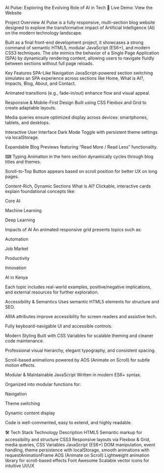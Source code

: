 AI Pulse: Exploring the Evolving Role of AI in Tech
🔗 Live Demo: View the Website



<!-- Ensure the image is correctly placed in the 'images' folder -->
 Project Overview
AI Pulse is a fully responsive, multi-section blog website designed to explore the transformative impact of Artificial Intelligence (AI) on the modern technology landscape.

Built as a final front-end development project, it showcases a strong command of semantic HTML5, modular JavaScript (ES6+), and modern CSS3 techniques. The site mimics the behavior of a Single Page Application (SPA) by dynamically rendering content, allowing users to navigate fluidly between sections without full page reloads.

 Key Features
 SPA-Like Navigation
JavaScript-powered section switching simulates an SPA experience across sections like Home, What is AI?, Impacts, Blog, About, and Contact.

Animated transitions (e.g., fade-in/out) enhance flow and visual appeal.

 Responsive & Mobile-First Design
Built using CSS Flexbox and Grid to create adaptable layouts.

Media queries ensure optimized display across devices: smartphones, tablets, and desktops.

 Interactive User Interface
 Dark Mode Toggle with persistent theme settings via localStorage.

 Expandable Blog Previews featuring “Read More / Read Less” functionality.

⌨ Typing Animation in the hero section dynamically cycles through blog titles and themes.

 Scroll-to-Top Button appears based on scroll position for better UX on long pages.

 Content-Rich, Dynamic Sections
 What is AI?
Clickable, interactive cards explain foundational concepts like:

Core AI

Machine Learning

Deep Learning

 Impacts of AI
An animated responsive grid presents topics such as:

Automation

Job Market

Productivity

Innovation

AI in Kenya

Each topic includes real-world examples, positive/negative implications, and external resources for further exploration.

 Accessibility & Semantics
Uses semantic HTML5 elements for structure and SEO.

ARIA attributes improve accessibility for screen readers and assistive tech.

Fully keyboard-navigable UI and accessible controls.

 Modern Styling
Built with CSS Variables for scalable theming and cleaner code maintenance.

Professional visual hierarchy, elegant typography, and consistent spacing.

Scroll-based animations powered by AOS (Animate on Scroll) for subtle motion effects.

 Modular & Maintainable JavaScript
Written in modern ES6+ syntax.

Organized into modular functions for:

Navigation

Theme switching

Dynamic content display

Code is well-commented, easy to extend, and highly readable.

🛠 Tech Stack
Technology	Description
HTML5	Semantic markup for accessibility and structure
CSS3	Responsive layouts via Flexbox & Grid, media queries, CSS Variables
JavaScript (ES6+)	DOM manipulation, event handling, theme persistence with localStorage, smooth animations with requestAnimationFrame
AOS (Animate on Scroll)	Lightweight animation library for scroll-based effects
Font Awesome	Scalable vector icons for intuitive UI/UX
